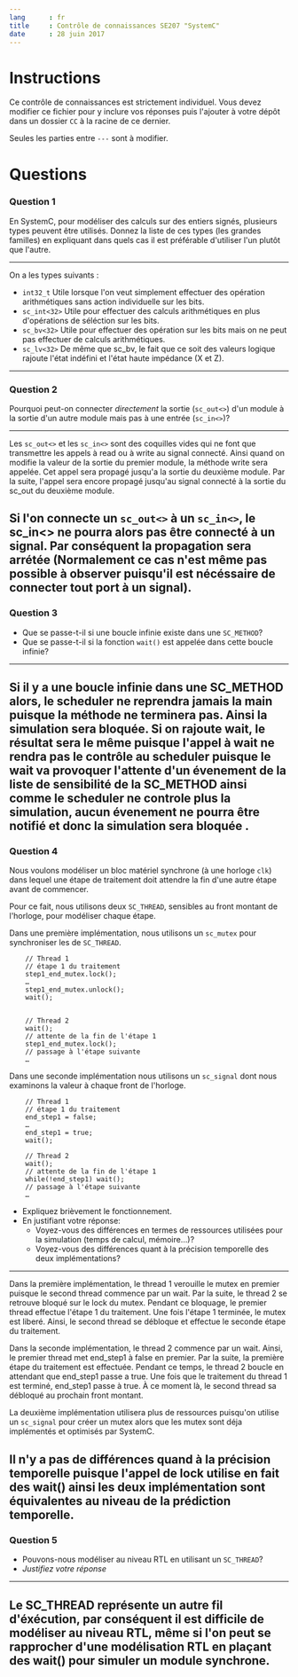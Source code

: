 ```yaml
---
lang      : fr
title     : Contrôle de connaissances SE207 "SystemC"
date      : 28 juin 2017
---
```


# Instructions

Ce contrôle de connaissances est strictement individuel.
Vous devez modifier ce fichier pour y inclure vos réponses puis l'ajouter à votre dépôt dans un dossier `CC` à la racine de ce dernier.

Seules les parties entre *`---`* sont à modifier.

# Questions

### Question 1

En SystemC, pour modéliser des calculs sur des entiers signés, plusieurs types peuvent être utilisés.
Donnez la liste de ces types (les grandes familles) en expliquant dans quels cas il est préférable d'utiliser l'un plutôt que l'autre.

---
On a les types suivants :
- `int32_t` Utile lorsque l'on veut simplement effectuer des opération arithmétiques sans action individuelle sur les bits.
- `sc_int<32>` Utile pour effectuer des calculs arithmétiques en plus d'opérations de séléction sur les bits.
- `sc_bv<32>` Utile pour effectuer des opération sur les bits mais on ne peut pas effectuer de calculs arithmétiques.
- `sc_lv<32>` De même que sc_bv, le fait que ce soit des valeurs logique rajoute l'état indéfini et l'état haute impédance (X et Z).

---

### Question 2

Pourquoi peut-on connecter *directement* la sortie (`sc_out<>`) d'un module à la sortie d'un autre module mais pas à une entrée (`sc_in<>`)?

---
Les `sc_out<>` et les `sc_in<>` sont des coquilles vides qui ne font que transmettre les appels à read ou à write au signal connecté.
Ainsi quand on modifie la valeur de la sortie du premier module, la méthode write sera appelée. Cet appel sera propagé jusqu'a la sortie du deuxième module. Par la suite,
l'appel sera encore propagé jusqu'au signal connecté à la sortie du sc_out du deuxième module.

Si l'on connecte un `sc_out<>` à un `sc_in<>`, le sc_in<> ne pourra alors pas être connecté à un signal. Par conséquent la propagation sera arrétée (Normalement ce cas n'est
même pas possible à observer puisqu'il est nécéssaire de connecter tout port à un signal).
---

### Question 3

- Que se passe-t-il si une boucle infinie existe dans une `SC_METHOD`?
- Que se passe-t-il si la fonction `wait()` est appelée dans cette boucle infinie?


---
Si il y a une boucle infinie dans une SC_METHOD alors, le scheduler ne reprendra jamais la main puisque la méthode ne terminera pas. Ainsi la simulation
sera bloquée.
Si on rajoute wait, le résultat sera le même puisque l'appel à wait ne rendra pas le contrôle au scheduler puisque le wait va provoquer l'attente d'un évenement de la liste
de sensibilité de la SC_METHOD ainsi comme le scheduler ne controle plus la simulation, aucun évenement ne pourra être notifié et donc la simulation sera bloquée .
---

### Question 4

Nous voulons modéliser un bloc matériel synchrone (à une horloge `clk`) dans lequel une étape de traitement doit attendre la fin d'une autre étape avant de commencer.

Pour ce fait, nous utilisons deux `SC_THREAD`, sensibles au front montant de l'horloge, pour modéliser chaque étape.

Dans une première implémentation, nous utilisons un `sc_mutex` pour synchroniser les de `SC_THREAD`.

```{.cpp}
    // Thread 1
    // étape 1 du traitement
    step1_end_mutex.lock();
    …
    step1_end_mutex.unlock();
    wait();


    // Thread 2
    wait();
    // attente de la fin de l'étape 1
    step1_end_mutex.lock();
    // passage à l'étape suivante
    …
```

Dans une seconde implémentation nous utilisons un `sc_signal` dont nous examinons la valeur à chaque front de l'horloge.

```{.cpp}
    // Thread 1
    // étape 1 du traitement
    end_step1 = false;
    …
    end_step1 = true;
    wait();

    // Thread 2
    wait();
    // attente de la fin de l'étape 1
    while(!end_step1) wait();
    // passage à l'étape suivante
    …
```

- Expliquez brièvement le fonctionnement.
- En justifiant votre réponse:
    * Voyez-vous des différences en termes de ressources utilisées pour la simulation (temps de calcul, mémoire…)?
    * Voyez-vous des différences quant à la précision temporelle des deux implémentations?

---
Dans la première implémentation, le thread 1 verouille le mutex en premier puisque le second thread commence par un wait.
Par la suite, le thread 2 se retrouve bloqué sur le lock du mutex. Pendant ce bloquage, le premier thread effectue l'étape 1 du traitement.
Une fois l'étape 1 terminée, le mutex est liberé. Ainsi, le second thread se débloque et effectue le seconde étape du traitement.

Dans la seconde implémentation, le thread 2 commence par un wait. Ainsi, le premier thread met end_step1 à false en premier. Par la suite,
la première étape du traitement est effectuée. Pendant ce temps, le thread 2 boucle en attendant que end_step1 passe a true. Une fois que le traitement
du thread 1 est terminé, end_step1 passe à true. À ce moment là, le second thread sa débloqué au prochain front montant.

La deuxième implémentation utilisera plus de ressources puisqu'on utilise un `sc_signal` pour créer un mutex alors que les mutex sont déja implémentés et
optimisés par SystemC.

Il n'y a pas de différences quand à la précision temporelle puisque l'appel de lock utilise en fait des wait() ainsi les deux implémentation sont équivalentes
au niveau de la prédiction temporelle.
---


### Question 5

- Pouvons-nous modéliser au niveau RTL en utilisant un `SC_THREAD`?
- *Justifiez votre réponse*


---
Le SC_THREAD représente un autre fil d'éxécution, par conséquent il est difficile de modéliser au niveau RTL,
même si l'on peut se rapprocher d'une modélisation RTL en plaçant des wait() pour simuler un module synchrone.
---
